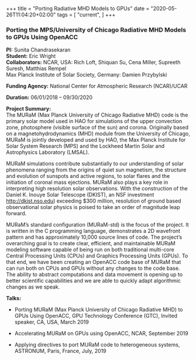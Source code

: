 +++
title = "Porting Radiative MHD Models to GPUs"
date = "2020-05-26T11:04:20+02:00"
tags = [
    "current",
]
+++

### Porting the MPS/University of Chicago Radiative MHD Models to GPUs Using OpenACC

**PI:** Sunita Chandrasekaran  
**Student:** Eric Wright  
**Collaborators:** NCAR, USA: Rich Loft, Shiquan Su, Cena Miller, Supreeth Suresh, Matthias Rempel  
Max Planck Institute of Solar Society, Germany: Damien Przybylski

**Funding Agency:** National Center for Atmospheric Research (NCAR)/UCAR

**Duration:** 06/01/2018 – 09/30/2020

**Project Summary:**  
The MURaM (Max Planck University of Chicago Radiative MHD) code is the primary solar model used in HAO for simulations of the upper convection zone, photosphere (visible surface of the sun) and corona. Originally based on a magnetohydrodynamics (MHD) module from the University of Chicago, MURaM is jointly developed and used by HAO, the Max Planck Institute for Solar System Research (MPS) and the Lockheed Martin Solar and Astrophysics Laboratory (LMSAL).

MURaM simulations contribute substantially to our understanding of solar phenomena ranging from the origins of quiet sun magnetism, the structure and evolution of sunspots and active regions, to solar flares and the initiation of coronal mass ejections. MURaM also plays a key role in interpreting high resolution solar observations. With the construction of the Daniel K. Inouye Solar Telescope (DKIST), an NSF investment http://dkist.nso.edu) exceeding $300 million, resolution of ground based observational solar physics is poised to take an order of magnitude leap forward.

MURaM’s standard configuration (MURaM-std) is the focus of the project. It is written in the C programming language, demonstrates a 2D wavefront pattern and has approximately 10,000 source lines of code. The project’s overarching goal is to create clear, efficient, and maintainable MURaM modeling software capable of being run on both traditional multi-core Central Processing Units (CPUs) and Graphics Processing Units (GPUs). To that end, we have been creating an OpenACC code base of MURaM that can run both on CPUs and GPUs without any changes to the code base. The ability to abstract computations and data movement is opening up to better scientific capabilities and we are able to quickly adapt algorithmic changes as we speak.

**Talks:**

* Porting MURaM (Max Planck University of Chicago Radiative MHD) to GPUs Using OpenACC, GPU Technology Conference (GTC), Invited speaker, CA, USA, March 2019

* Accelerating MURaM on GPUs using OpenACC, NCAR, September 2019

* Applying directives to port MURaM code to heterogeneous systems, ASTRONUM, Paris, France, July, 2019
